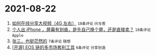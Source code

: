 # 2021-08-22

1. [如何在线分享大视频（4G 左右）](https://www.v2ex.com/t/797251) `18条评论` `问与答`
1. [个人出 iPhone ，屏幕有划痕，是先自己换个屏，还是直接卖？](https://www.v2ex.com/t/797255) `10条评论` `Apple`
1. [张三，也挺茫然的](https://www.v2ex.com/t/797250) `7条评论` `随想`
1. [[开源] EOS 链的多市场套利工具](https://www.v2ex.com/t/797258) `6条评论` `分享创造`
